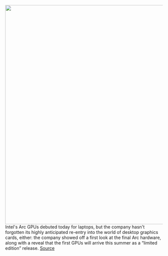 <img src='https://cdn.vox-cdn.com/thumbor/2mzKVWiXQ4bvMl2WKYaULDn8zSQ=/0x0:2284x1272/1200x0/filters:focal(0x0:2284x1272):no_upscale()/cdn.vox-cdn.com/uploads/chorus_asset/file/23355320/Screen_Shot_2022_03_30_at_11.02.14_AM.png' width='700px' /><br/>
Intel's Arc GPUs debuted today for laptops, but the company hasn't forgotten its highly anticipated re-entry into the world of desktop graphics cards, either: the company showed off a first look at the final Arc hardware, along with a reveal that the first GPUs will arrive this summer as a “limited edition” release.
<a href='https://www.theverge.com/2022/3/30/23003097/intel-arc-desktop-gpu-release-date-preview-summer-2022'> Source <a/>